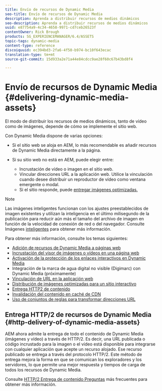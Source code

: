 ```yaml
---
title: Envío de recursos de Dynamic Media
seo-title: Envío de recursos de Dynamic Media
description: Aprenda a distribuir recursos de medios dinámicos
seo-description: Aprenda a distribuir recursos de medios dinámicos
uuid: e87754a9-4c34-4658-9971-cd7ceb26523f
contentOwner: Rick Brough
products: SG_EXPERIENCEMANAGER/6.4/ASSETS
topic-tags: dynamic-media
content-type: reference
discoiquuid: ec394bd3-2fa6-4f50-b974-bc10f643ecac
translation-type: tm+mt
source-git-commit: 15d933a2e71a44e84cdcc9ae28f60c67b43bd8f4

---
```



# Envío de recursos de Dynamic Media {#delivering-dynamic-media-assets}

El modo de distribuir los recursos de medios dinámicos, tanto de vídeo como de imágenes, depende de cómo se implemente el sitio web.

Con Dynamic Media dispone de varias opciones:

* Si el sitio web se aloja en AEM, lo más recomendable es añadir recursos de Dynamic Media directamente a la página.
* Si su sitio web no está en AEM, puede elegir entre:

   * Incrustación de vídeo o imagen en el sitio web.
   * Vincular direcciones URL a la aplicación web. Utilice la vinculación cuando desee distribuir un reproductor de vídeo como ventana emergente o modal.
   * Si el sitio responde, puede [entregar imágenes optimizadas.](responsive-site.md)

>[!NOTE]
>
>Las imágenes inteligentes funcionan con los ajustes preestablecidos de imagen existentes y utilizan la inteligencia en el último milisegundo de la publicación para reducir aún más el tamaño del archivo de imagen en función de la velocidad de conexión de red o del navegador. Consulte Imágenes [inteligentes](imaging-faq.md) para obtener más información.

Para obtener más información, consulte los temas siguientes:

* [Adición de recursos de Dynamic Media a páginas web](adding-dynamic-media-assets-to-pages.md)
* [Incrustación del visor de imágenes o vídeos en una página web](embed-code.md)
* [Activación de la protección de los enlaces interactivos en Dynamic Media](https://helpx.adobe.com/experience-manager/6-4/assets/using/hotlink-protection.html)
* Integración de la marca de agua digital no visible (Digimarc) con Dynamic Media (próximamente)
* [Vinculación de URL en la aplicación web](linking-urls-to-yourwebapplication.md)
* [Distribución de imágenes optimizadas para un sitio interactivo](responsive-site.md)
* [Entrega HTTP2 de contenido](http2.md)
* [Invalidación del contenido en caché de CDN](invalidate-cdn-cached-content.md)
* [Uso de conjuntos de reglas para transformar direcciones URL](using-rulesets-to-transform-urls.md)

## Entrega HTTP/2 de recursos de Dynamic Media {#http-delivery-of-dynamic-media-assets}

AEM ahora admite la entrega de todo el contenido de Dynamic Media (imágenes y vídeo) a través de HTTP/2. Es decir, una URL publicada o código incrustado para la imagen o el vídeo está disponible para integrarse con cualquier aplicación que acepte un recurso alojado. Ese recurso publicado se entrega a través del protocolo HTTP/2. Este método de entrega mejora la forma en que se comunican los exploradores y los servidores, lo que permite una mejor respuesta y tiempos de carga de todos los recursos de Dynamic Media.

Consulte [HTTP/2 Entrega de contenido Preguntas](/help/sites-administering/scene7-http2faq.md) más frecuentes para obtener más información.

